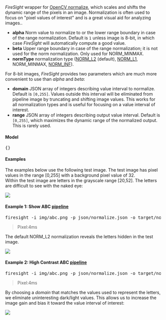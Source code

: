 _FireSight_ wrapper for [OpenCV normalize](http://docs.opencv.org/modules/core/doc/operations_on_arrays.html#normalize), 
which scales and shifts the dynamic range of the pixels in an image. Normalization is often used
to focus on "pixel values of interest" and is a great visual aid for analyzing images..

* **alpha** Norm value to normalize to or the lower range boundary in case of the range normalization. Default is `1` unless image is 8-bit, in which case _FireSight_ will automatically compute a good value.
* **beta** Upper range boundary in case of the range normalization; it is not used for the norm normalization. Only used for NORM_MINMAX.
* **normType** normalization type ([NORM_L2](http://mathworld.wolfram.com/L2-Norm.html) (default), [NORM_L1](http://mathworld.wolfram.com/L1-Norm.html), NORM_MINMAX, [NORM_INF](http://mathworld.wolfram.com/L-Infinity-Norm.html)).

For 8-bit images, _FireSight_ provides two parameters which are much more convenient to use than _alpha_ and _beta_:

* **domain** JSON array of integers describing value interval to normalize. Default is `[0,255]`. Values outside this interval will be eliminated from pipeline image by truncating and shifting image values. This works for all normalization types and is useful for focusing on a value interval of interest.
* **range** JSON array of integers describing output value interval. Default is `[0,255]`, which maximizes the dynamic range of the normalized output. This is rarely used.

#### Model
<pre>{}</pre>

#### Examples
The examples below use the following test image. 
The test image has pixel values in the range [0,255] with a background pixel value of 32.  
Within the test image are letters in the grayscale range [20,52].
The letters are difficult to see with the naked eye:

<img src="https://github.com/firepick1/FireSight/blob/master/img/abc.png?raw=true">

#### Example 1: Show ABC [pipeline](https://github.com/firepick1/FireSight/blob/master/json/normalize.json)
<pre>firesight -i img/abc.png -p json/normalize.json -o target/normalize.png</pre>
> Pixel:4ms

The default NORM_L2 normalization reveals the letters hidden in the test image.

<img src="https://github.com/firepick1/FireSight/blob/master/img/normalize.png?raw=true">

#### Example 2: High Contrast ABC [pipeline](https://github.com/firepick1/FireSight/blob/master/json/normalize.json)
<pre>firesight -i img/abc.png -p json/normalize.json -o target/normalize.png -Ddomain=[20,52]</pre>
> Pixel:4ms

By choosing a _domain_ that matches the values used to represent the letters, we eliminate uninteresting dark/light values.
This allows us to increase the image gain and bias it toward the value interval of interest:

<img src="https://github.com/firepick1/FireSight/blob/master/img/normalize-l2.png?raw=true">

